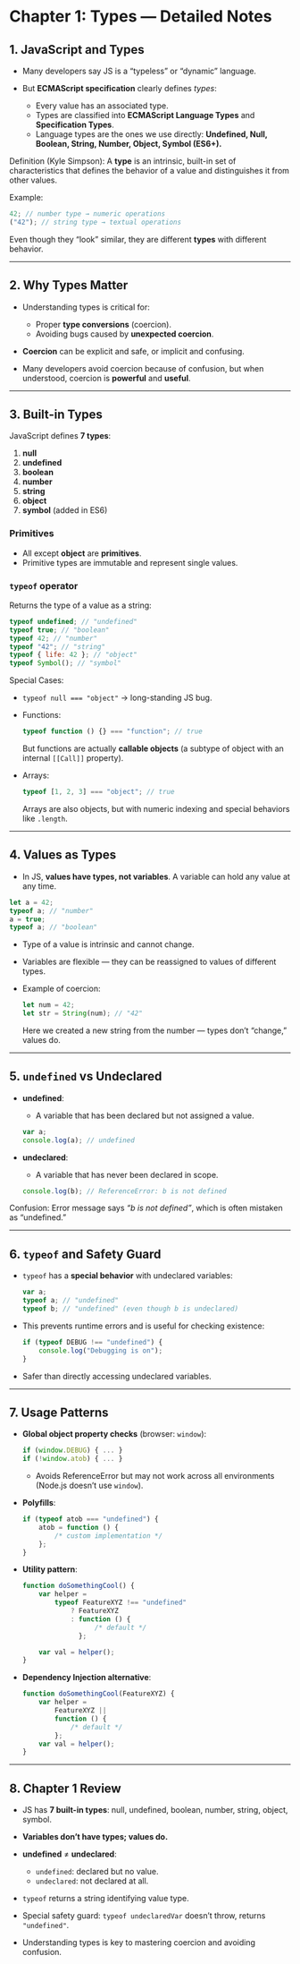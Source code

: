 # Chapter 1: Types — Detailed Notes

## 1. JavaScript and Types

-   Many developers say JS is a “typeless” or “dynamic” language.
-   But **ECMAScript specification** clearly defines _types_:

    -   Every value has an associated type.
    -   Types are classified into **ECMAScript Language Types** and **Specification Types**.
    -   Language types are the ones we use directly:
        **Undefined, Null, Boolean, String, Number, Object, Symbol (ES6+).**

Definition (Kyle Simpson):
A **type** is an intrinsic, built-in set of characteristics that defines the behavior of a value and distinguishes it from other values.

Example:

```js
42; // number type → numeric operations
("42"); // string type → textual operations
```

Even though they “look” similar, they are different **types** with different behavior.

---

## 2. Why Types Matter

-   Understanding types is critical for:

    -   Proper **type conversions** (coercion).
    -   Avoiding bugs caused by **unexpected coercion**.

-   **Coercion** can be explicit and safe, or implicit and confusing.
-   Many developers avoid coercion because of confusion, but when understood, coercion is **powerful** and **useful**.

---

## 3. Built-in Types

JavaScript defines **7 types**:

1. **null**
2. **undefined**
3. **boolean**
4. **number**
5. **string**
6. **object**
7. **symbol** (added in ES6)

### Primitives

-   All except **object** are **primitives**.
-   Primitive types are immutable and represent single values.

### `typeof` operator

Returns the type of a value as a string:

```js
typeof undefined; // "undefined"
typeof true; // "boolean"
typeof 42; // "number"
typeof "42"; // "string"
typeof { life: 42 }; // "object"
typeof Symbol(); // "symbol"
```

Special Cases:

-   `typeof null === "object"` → long-standing JS bug.

-   Functions:

    ```js
    typeof function () {} === "function"; // true
    ```

    But functions are actually **callable objects** (a subtype of object with an internal `[[Call]]` property).

-   Arrays:

    ```js
    typeof [1, 2, 3] === "object"; // true
    ```

    Arrays are also objects, but with numeric indexing and special behaviors like `.length`.

---

## 4. Values as Types

-   In JS, **values have types, not variables**.
    A variable can hold any value at any time.

```js
let a = 42;
typeof a; // "number"
a = true;
typeof a; // "boolean"
```

-   Type of a value is intrinsic and cannot change.

-   Variables are flexible — they can be reassigned to values of different types.

-   Example of coercion:

    ```js
    let num = 42;
    let str = String(num); // "42"
    ```

    Here we created a new string from the number — types don’t “change,” values do.

---

## 5. `undefined` vs **Undeclared**

-   **undefined**:

    -   A variable that has been declared but not assigned a value.

    ```js
    var a;
    console.log(a); // undefined
    ```

-   **undeclared**:

    -   A variable that has never been declared in scope.

    ```js
    console.log(b); // ReferenceError: b is not defined
    ```

Confusion: Error message says _“b is not defined”_, which is often mistaken as “undefined.”

---

## 6. `typeof` and Safety Guard

-   `typeof` has a **special behavior** with undeclared variables:

    ```js
    var a;
    typeof a; // "undefined"
    typeof b; // "undefined" (even though b is undeclared)
    ```

-   This prevents runtime errors and is useful for checking existence:

    ```js
    if (typeof DEBUG !== "undefined") {
        console.log("Debugging is on");
    }
    ```

-   Safer than directly accessing undeclared variables.

---

## 7. Usage Patterns

-   **Global object property checks** (browser: `window`):

    ```js
    if (window.DEBUG) { ... }
    if (!window.atob) { ... }
    ```

    -   Avoids ReferenceError but may not work across all environments (Node.js doesn’t use `window`).

-   **Polyfills**:

    ```js
    if (typeof atob === "undefined") {
        atob = function () {
            /* custom implementation */
        };
    }
    ```

-   **Utility pattern**:

    ```js
    function doSomethingCool() {
        var helper =
            typeof FeatureXYZ !== "undefined"
                ? FeatureXYZ
                : function () {
                      /* default */
                  };

        var val = helper();
    }
    ```

-   **Dependency Injection alternative**:

    ```js
    function doSomethingCool(FeatureXYZ) {
        var helper =
            FeatureXYZ ||
            function () {
                /* default */
            };
        var val = helper();
    }
    ```

---

## 8. Chapter 1 Review

-   JS has **7 built-in types**: null, undefined, boolean, number, string, object, symbol.
-   **Variables don’t have types; values do.**
-   **undefined** ≠ **undeclared**:

    -   `undefined`: declared but no value.
    -   `undeclared`: not declared at all.

-   `typeof` returns a string identifying value type.
-   Special safety guard: `typeof undeclaredVar` doesn’t throw, returns `"undefined"`.
-   Understanding types is key to mastering coercion and avoiding confusion.
